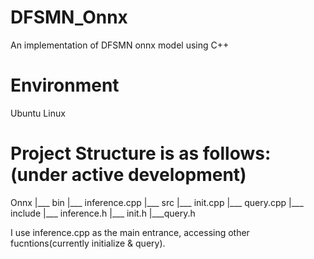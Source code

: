 # DFSMN_Onnx
An implementation of DFSMN onnx model using C++

# Environment
Ubuntu Linux

# Project Structure is as follows:(under active development)
Onnx
|___ bin
      |___ inference.cpp
|___ src
      |___ init.cpp
      |___ query.cpp
|___ include
      |___ inference.h
      |___ init.h
      |___query.h

I use inference.cpp as the main entrance, accessing other fucntions(currently initialize & query).
